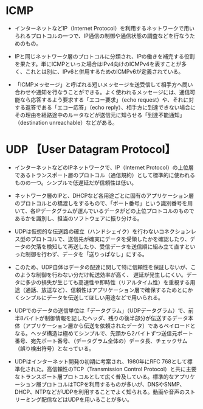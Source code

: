 # ICMP
- インターネットなどIP（Internet Protocol）を利用するネットワークで用いられるプロトコルの一つで、IP通信の制御や通信状態の調査などを行なうためのもの。

- IPと同じネットワーク層のプロトコルに分類され、IPの働きを補完する役割を果たす。単にICMPといった場合はIPv4向けのICMPv4を表すことが多く、これとは別に、IPv6と併用するためのICMPv6が定義されている。

- 「ICMPメッセージ」と呼ばれる短いメッセージを送受信して相手方へ問い合わせや通知を行なうことができる。よく使われるメッセージには、通信可能なら応答するよう要求する「エコー要求」（echo request）や、それに対する返答である「エコー応答」（echo reply）、相手方に到達できない場合にその理由を経路途中のルータなどが送信元に知らせる「到達不能通知」（destination unreachable）などがある。


# UDP 【User Datagram Protocol】
- インターネットなどのIPネットワークで、IP（Internet Protocol）の上位層であるトランスポート層のプロトコル（通信規約）として標準的に使われるものの一つ。シンプルで低遅延だが信頼性は低い。

- ネットワーク層のIPと、DHCPなど各用途ごとに固有のアプリケーション層のプロトコルとの橋渡しをするもので、「ポート番号」という識別番号を用いて、各IPデータグラムが運んでいるデータがどの上位プロトコルのものであるかを識別し、担当のソフトウェアに振り分ける。

- UDPは仮想的な伝送路の確立（ハンドシェイク）を行わないコネクションレス型のプロトコルで、送信先が確実にデータを受領したかを確認したり、データの欠落を検知して再送したり、受信データを送信順に組み立て直すといった制御を行わず、データを「送りっぱなし」にする。

- このため、UDP自体はデータの配達に関して特に信頼性を保証しないが、このような制御を行わない分だけ転送効率が高く、
遅延が発生しにくい。データに多少の損失が生じても高速性や即時性（リアルタイム性）を重視する用途（通話、放送など）、信頼性はアプリケーション層で確保するためとにかくシンプルにデータを伝送してほしい用途などで用いられる。

- UDPでのデータの送信単位は「データグラム」（UDPデータグラム）で、前半8バイトが制御情報を記したヘッダ、残りの後半部分が伝送するデータ本体（アプリケーション層から伝送を依頼されたデータ）であるペイロードとなる。ヘッダ構造は極めてシンプルで、先頭から2バイトずつ送信元ポート番号、宛先ポート番号、（データグラム全体の）データ長、チェックサム（誤り検出符号）となっている。

- UDPはインターネット開発の初期に考案され、1980年にRFC 768として標準化された。高信頼性のTCP（Transmission Control Protocol）と共に主要なトランスポート層プロトコルとして広く普及している。標準的なアプリケーション層プロトコルはTCPを利用するものが多いが、DNSやSNMP、DHCP、NTPなどがUDPを利用することでよく知られる。動画や音声のストリーミング配信などはUDPを用いることが多い。